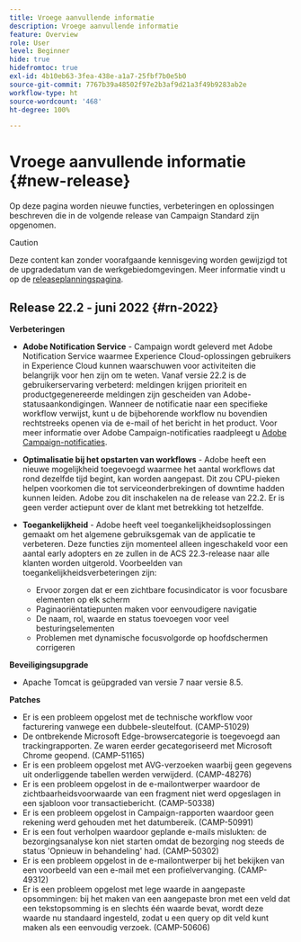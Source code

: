 ```yaml
---
title: Vroege aanvullende informatie
description: Vroege aanvullende informatie
feature: Overview
role: User
level: Beginner
hide: true
hidefromtoc: true
exl-id: 4b10eb63-3fea-438e-a1a7-25fbf7b0e5b0
source-git-commit: 7767b39a48502f97e2b3af9d21a3f49b9283ab2e
workflow-type: ht
source-wordcount: '468'
ht-degree: 100%

---
```


# Vroege aanvullende informatie {#new-release}

Op deze pagina worden nieuwe functies, verbeteringen en oplossingen beschreven die in de volgende release van Campaign Standard zijn opgenomen.

>[!CAUTION]
>
> Deze content kan zonder voorafgaande kennisgeving worden gewijzigd tot de upgradedatum van de werkgebiedomgevingen. Meer informatie vindt u op de [releaseplanningspagina](../../rn/using/release-planning.md).

## Release 22.2 - juni 2022 {#rn-2022}

**Verbeteringen**

* **Adobe Notification Service** - Campaign wordt geleverd met Adobe Notification Service waarmee Experience Cloud-oplossingen gebruikers in Experience Cloud kunnen waarschuwen voor activiteiten die belangrijk voor hen zijn om te weten. Vanaf versie 22.2 is de gebruikerservaring verbeterd: meldingen krijgen prioriteit en productgegenereerde meldingen zijn gescheiden van Adobe-statusaankondigingen. Wanneer de notificatie naar een specifieke workflow verwijst, kunt u de bijbehorende workflow nu bovendien rechtstreeks openen via de e-mail of het bericht in het product.  Voor meer informatie over Adobe Campaign-notificaties raadpleegt u [Adobe Campaign-notificaties](../../administration/using/sending-internal-notifications.md).

* **Optimalisatie bij het opstarten van workflows** - Adobe heeft een nieuwe mogelijkheid toegevoegd waarmee het aantal workflows dat rond dezelfde tijd begint, kan worden aangepast. Dit zou CPU-pieken helpen voorkomen die tot serviceonderbrekingen of downtime hadden kunnen leiden. Adobe zou dit inschakelen na de release van 22.2. Er is geen verder actiepunt over de klant met betrekking tot hetzelfde.

* **Toegankelijkheid** - Adobe heeft veel toegankelijkheidsoplossingen gemaakt om het algemene gebruiksgemak van de applicatie te verbeteren. Deze functies zijn momenteel alleen ingeschakeld voor een aantal early adopters en ze zullen in de ACS 22.3-release naar alle klanten worden uitgerold. Voorbeelden van toegankelijkheidsverbeteringen zijn:

   * Ervoor zorgen dat er een zichtbare focusindicator is voor focusbare elementen op elk scherm
   * Paginaoriëntatiepunten maken voor eenvoudigere navigatie
   * De naam, rol, waarde en status toevoegen voor veel besturingselementen
   * Problemen met dynamische focusvolgorde op hoofdschermen corrigeren

**Beveiligingsupgrade**

* Apache Tomcat is geüpgraded van versie 7 naar versie 8.5.


**Patches**

* Er is een probleem opgelost met de technische workflow voor facturering vanwege een dubbele-sleutelfout. (CAMP-51029)
* De ontbrekende Microsoft Edge-browsercategorie is toegevoegd aan trackingrapporten. Ze waren eerder gecategoriseerd met Microsoft Chrome geopend. (CAMP-51165)
* Er is een probleem opgelost met AVG-verzoeken waarbij geen gegevens uit onderliggende tabellen werden verwijderd. (CAMP-48276)
* Er is een probleem opgelost in de e-mailontwerper waardoor de zichtbaarheidsvoorwaarde van een fragment niet werd opgeslagen in een sjabloon voor transactiebericht. (CAMP-50338)
* Er is een probleem opgelost in Campaign-rapporten waardoor geen rekening werd gehouden met het datumbereik. (CAMP-50991)
* Er is een fout verholpen waardoor geplande e-mails mislukten: de bezorgingsanalyse kon niet starten omdat de bezorging nog steeds de status &#39;Opnieuw in behandeling&#39; had. (CAMP-50302)
* Er is een probleem opgelost in de e-mailontwerper bij het bekijken van een voorbeeld van een e-mail met een profielvervanging. (CAMP-49312)
* Er is een probleem opgelost met lege waarde in aangepaste opsommingen: bij het maken van een aangepaste bron met een veld dat een tekstopsomming is en slechts één waarde bevat, wordt deze waarde nu standaard ingesteld, zodat u een query op dit veld kunt maken als een eenvoudig verzoek. (CAMP-50606)
